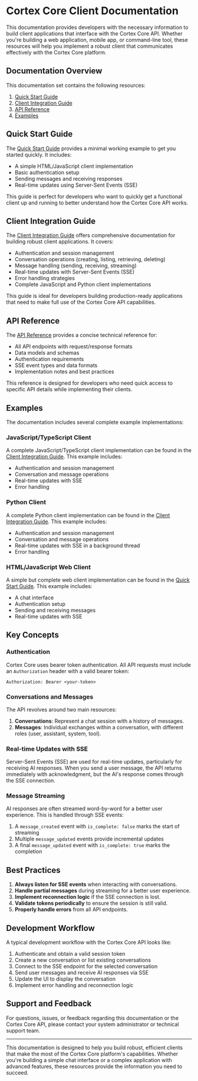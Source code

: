 # Cortex Core Client Documentation

This documentation provides developers with the necessary information to build client applications that interface with the Cortex Core API. Whether you're building a web application, mobile app, or command-line tool, these resources will help you implement a robust client that communicates effectively with the Cortex Core platform.

## Documentation Overview

This documentation set contains the following resources:

1. [Quick Start Guide](#quick-start-guide)
2. [Client Integration Guide](#client-integration-guide)
3. [API Reference](#api-reference)
4. [Examples](#examples)

## Quick Start Guide

The [Quick Start Guide](client-quickstart.md) provides a minimal working example to get you started quickly. It includes:

- A simple HTML/JavaScript client implementation
- Basic authentication setup
- Sending messages and receiving responses
- Real-time updates using Server-Sent Events (SSE)

This guide is perfect for developers who want to quickly get a functional client up and running to better understand how the Cortex Core API works.

## Client Integration Guide

The [Client Integration Guide](client-integration-guide.md) offers comprehensive documentation for building robust client applications. It covers:

- Authentication and session management
- Conversation operations (creating, listing, retrieving, deleting)
- Message handling (sending, receiving, streaming)
- Real-time updates with Server-Sent Events (SSE)
- Error handling strategies
- Complete JavaScript and Python client implementations

This guide is ideal for developers building production-ready applications that need to make full use of the Cortex Core API capabilities.

## API Reference

The [API Reference](client-api-reference.md) provides a concise technical reference for:

- All API endpoints with request/response formats
- Data models and schemas
- Authentication requirements
- SSE event types and data formats
- Implementation notes and best practices

This reference is designed for developers who need quick access to specific API details while implementing their clients.

## Examples

The documentation includes several complete example implementations:

### JavaScript/TypeScript Client

A complete JavaScript/TypeScript client implementation can be found in the [Client Integration Guide](client-integration-guide.md#client-implementation-examples). This example includes:

- Authentication and session management
- Conversation and message operations
- Real-time updates with SSE
- Error handling

### Python Client

A complete Python client implementation can be found in the [Client Integration Guide](client-integration-guide.md#client-implementation-examples). This example includes:

- Authentication and session management
- Conversation and message operations
- Real-time updates with SSE in a background thread
- Error handling

### HTML/JavaScript Web Client

A simple but complete web client implementation can be found in the [Quick Start Guide](client-quickstart.md). This example includes:

- A chat interface
- Authentication setup
- Sending and receiving messages
- Real-time updates with SSE

## Key Concepts

### Authentication

Cortex Core uses bearer token authentication. All API requests must include an `Authorization` header with a valid bearer token:

```
Authorization: Bearer <your-token>
```

### Conversations and Messages

The API revolves around two main resources:

1. **Conversations**: Represent a chat session with a history of messages.
2. **Messages**: Individual exchanges within a conversation, with different roles (user, assistant, system, tool).

### Real-time Updates with SSE

Server-Sent Events (SSE) are used for real-time updates, particularly for receiving AI responses. When you send a user message, the API returns immediately with acknowledgment, but the AI's response comes through the SSE connection.

### Message Streaming

AI responses are often streamed word-by-word for a better user experience. This is handled through SSE events:

1. A `message_created` event with `is_complete: false` marks the start of streaming
2. Multiple `message_updated` events provide incremental updates
3. A final `message_updated` event with `is_complete: true` marks the completion

## Best Practices

1. **Always listen for SSE events** when interacting with conversations.
2. **Handle partial messages** during streaming for a better user experience.
3. **Implement reconnection logic** if the SSE connection is lost.
4. **Validate tokens periodically** to ensure the session is still valid.
5. **Properly handle errors** from all API endpoints.

## Development Workflow

A typical development workflow with the Cortex Core API looks like:

1. Authenticate and obtain a valid session token
2. Create a new conversation or list existing conversations
3. Connect to the SSE endpoint for the selected conversation
4. Send user messages and receive AI responses via SSE
5. Update the UI to display the conversation
6. Implement error handling and reconnection logic

## Support and Feedback

For questions, issues, or feedback regarding this documentation or the Cortex Core API, please contact your system administrator or technical support team.

---

This documentation is designed to help you build robust, efficient clients that make the most of the Cortex Core platform's capabilities. Whether you're building a simple chat interface or a complex application with advanced features, these resources provide the information you need to succeed.
